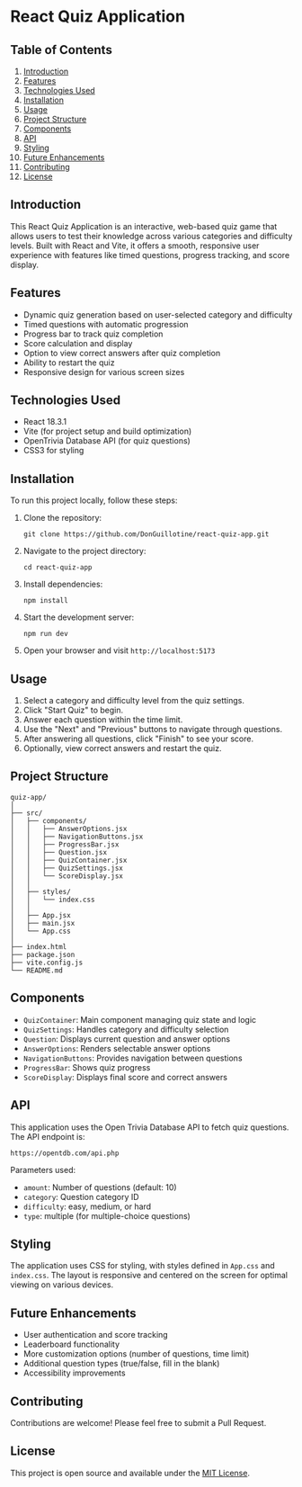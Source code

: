 # React Quiz Application

## Table of Contents
1. [Introduction](#introduction)
2. [Features](#features)
3. [Technologies Used](#technologies-used)
4. [Installation](#installation)
5. [Usage](#usage)
6. [Project Structure](#project-structure)
7. [Components](#components)
8. [API](#api)
9. [Styling](#styling)
10. [Future Enhancements](#future-enhancements)
11. [Contributing](#contributing)
12. [License](#license)

## Introduction

This React Quiz Application is an interactive, web-based quiz game that allows users to test their knowledge across various categories and difficulty levels. Built with React and Vite, it offers a smooth, responsive user experience with features like timed questions, progress tracking, and score display.

## Features

- Dynamic quiz generation based on user-selected category and difficulty
- Timed questions with automatic progression
- Progress bar to track quiz completion
- Score calculation and display
- Option to view correct answers after quiz completion
- Ability to restart the quiz
- Responsive design for various screen sizes

## Technologies Used

- React 18.3.1
- Vite (for project setup and build optimization)
- OpenTrivia Database API (for quiz questions)
- CSS3 for styling

## Installation

To run this project locally, follow these steps:

1. Clone the repository:
   ```
   git clone https://github.com/DonGuillotine/react-quiz-app.git
   ```

2. Navigate to the project directory:
   ```
   cd react-quiz-app
   ```

3. Install dependencies:
   ```
   npm install
   ```

4. Start the development server:
   ```
   npm run dev
   ```

5. Open your browser and visit `http://localhost:5173`

## Usage

1. Select a category and difficulty level from the quiz settings.
2. Click "Start Quiz" to begin.
3. Answer each question within the time limit.
4. Use the "Next" and "Previous" buttons to navigate through questions.
5. After answering all questions, click "Finish" to see your score.
6. Optionally, view correct answers and restart the quiz.

## Project Structure

```
quiz-app/
│
├── src/
│   ├── components/
│   │   ├── AnswerOptions.jsx
│   │   ├── NavigationButtons.jsx
│   │   ├── ProgressBar.jsx
│   │   ├── Question.jsx
│   │   ├── QuizContainer.jsx
│   │   ├── QuizSettings.jsx
│   │   └── ScoreDisplay.jsx
│   │
│   ├── styles/
│   │   └── index.css
│   │
│   ├── App.jsx
│   ├── main.jsx
│   └── App.css
│
├── index.html
├── package.json
├── vite.config.js
└── README.md
```

## Components

- `QuizContainer`: Main component managing quiz state and logic
- `QuizSettings`: Handles category and difficulty selection
- `Question`: Displays current question and answer options
- `AnswerOptions`: Renders selectable answer options
- `NavigationButtons`: Provides navigation between questions
- `ProgressBar`: Shows quiz progress
- `ScoreDisplay`: Displays final score and correct answers

## API

This application uses the Open Trivia Database API to fetch quiz questions. The API endpoint is:

```
https://opentdb.com/api.php
```

Parameters used:
- `amount`: Number of questions (default: 10)
- `category`: Question category ID
- `difficulty`: easy, medium, or hard
- `type`: multiple (for multiple-choice questions)

## Styling

The application uses CSS for styling, with styles defined in `App.css` and `index.css`. The layout is responsive and centered on the screen for optimal viewing on various devices.

## Future Enhancements

- User authentication and score tracking
- Leaderboard functionality
- More customization options (number of questions, time limit)
- Additional question types (true/false, fill in the blank)
- Accessibility improvements

## Contributing

Contributions are welcome! Please feel free to submit a Pull Request.

## License

This project is open source and available under the [MIT License](LICENSE).
